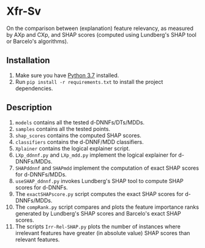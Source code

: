 # Xfr-Sv
On the comparison between (explanation) feature relevancy, as measured by AXp and CXp, and SHAP scores 
(computed using Lundberg's SHAP tool or Barcelo's algorithms).

## Installation

1. Make sure you have [Python 3.7](https://www.python.org/downloads/) installed.
2. Run `pip install -r requirements.txt` to install the project dependencies.

## Description

1. `models` contains all the tested d-DNNFs/DTs/MDDs.
2. `samples` contains all the tested points.
3. `shap_scores` contains the computed SHAP scores.
4. `classifiers` contains the d-DNNF/MDD classifiers.
5. `Xplainer` contains the logical explainer script.
6. `LXp_ddnnf.py` and `LXp_mdd.py` implement the logical explainer for d-DNNFs/MDDs.
7. `SHAPddnnf` and `SHAPmdd` implement the computation of exact SHAP scores for d-DNNFs/MDDs.
8. `useSHAP_ddnnf.py` invokes Lundberg's SHAP tool to compute SHAP scores for d-DNNFs.
9. The `exactSHAPscore.py` script computes the exact SHAP scores for d-DNNFs/MDDs.
10. The `compRank.py` script compares and plots the feature importance ranks generated by Lundberg's SHAP scores and Barcelo's exact SHAP scores. 
11. The scripts `Irr-Rel-SHAP.py` plots the number of instances where irrelevant features have greater (in absolute value) SHAP scores than relevant features.


